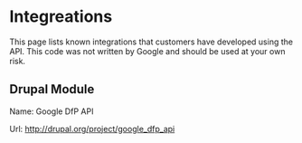 # Integreations #

This page lists known integrations that customers have developed using the API.  This code was not written by Google and should be used at your own risk.

## Drupal Module ##

Name: Google DfP API

Url: http://drupal.org/project/google_dfp_api